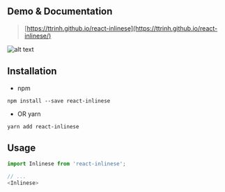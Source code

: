 ## Demo & Documentation
> [https://ttrinh.github.io/react-inlinese](https://ttrinh.github.io/react-inlinese/)

![alt text](https://ttrinh.github.io/react-inlinese/assets/react-inlinese.gif "react-inlinese")

## Installation
- npm
```
npm install --save react-inlinese
```

- OR yarn
```
yarn add react-inlinese
```

## Usage
```js
import Inlinese from 'react-inlinese';

// ...
<Inlinese>
```